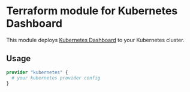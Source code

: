 # Terraform module for Kubernetes Dashboard

This module deploys [Kubernetes Dashboard](https://github.com/kubernetes/dashboard) to your Kubernetes cluster.

## Usage

```terraform
provider "kubernetes" {
  # your kubernetes provider config
}

```
